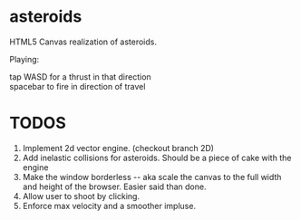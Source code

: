 asteroids
=========

HTML5 Canvas realization of asteroids.

Playing:

tap WASD for a thrust in that direction<br>
spacebar to fire in direction of travel

TODOS
===

1. Implement 2d vector engine. (checkout branch 2D)
2. Add inelastic collisions for asteroids. Should be a piece of cake with the engine
3. Make the window borderless -- aka scale the canvas to the full width and height of the browser. Easier said than done.
4. Allow user to shoot by clicking.
5. Enforce max velocity and a smoother impluse.
